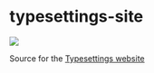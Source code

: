 typesettings-site
=================

<a href="https://www.netlify.com">
  <img src="https://www.netlify.com/img/global/badges/netlify-color-accent.svg"/>
</a>

Source for the [Typesettings website](https://www.typesettings.io)
